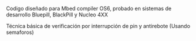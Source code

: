 Codigo diseñado para Mbed compiler OS6, probado en sistemas de desarrollo Bluepill, BlackPill y Nucleo 4XX

Técnica básica de verificación por interrupción de pin y antirebote (Usando semaforos)
